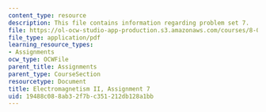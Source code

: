 ```yaml
---
content_type: resource
description: This file contains information regarding problem set 7.
file: https://ol-ocw-studio-app-production.s3.amazonaws.com/courses/8-07-electromagnetism-ii-fall-2012/19488c088ab32f7bc351212db128a1bb_MIT8_07F12_pset07.pdf
file_type: application/pdf
learning_resource_types:
- Assignments
ocw_type: OCWFile
parent_title: Assignments
parent_type: CourseSection
resourcetype: Document
title: Electromagnetism II, Assignment 7
uid: 19488c08-8ab3-2f7b-c351-212db128a1bb
---
```

